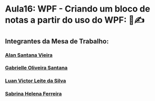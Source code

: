 # Aula16: WPF - Criando um bloco de notas a partir do uso do WPF: 📑✍

## Integrantes da Mesa de Trabalho: 
### [Alan Santana Vieira](https://github.com/alansanvieira)
### [Gabrielle Oliveira Santana](https://github.com/santanagabi)
### [Luan Victor Leite da Silva](https://github.com/LuanME)
### [Sabrina Helena Ferreira](https://github.com/sabrinahelena)
